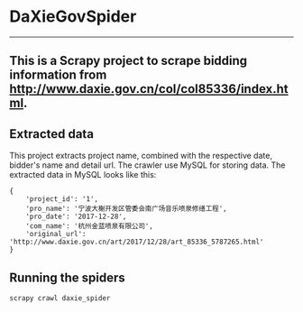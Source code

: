 # DaXieGovSpider
---
This is a Scrapy project to scrape bidding information from http://www.daxie.gov.cn/col/col85336/index.html.
---
## Extracted data
This project extracts project name, combined with the respective date, bidder's name and detail url. 
The crawler use MySQL for storing data.
The extracted data in MySQL looks like this:
```
{
    'project_id': '1',
    'pro_name': '宁波大榭开发区管委会南广场音乐喷泉修缮工程',
    'pro_date': '2017-12-28',
    'com_name': '杭州金蓝喷泉有限公司',
    'original_url': 'http://www.daxie.gov.cn/art/2017/12/28/art_85336_5787265.html'
}
```
## Running the spiders
`scrapy crawl daxie_spider`
